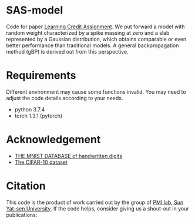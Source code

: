 # SAS-model
Code for paper [Learning Credit Assignment](https://journals.aps.org/prl/abstract/10.1103/PhysRevLett.125.178301). We put forward a model with random weight characterized by a spike massing at zero and a slab represented by a Gaussian distribution, which obtains comparable or even better performance than traditional models. A general backpropagation method (gBP) is derived out from this perspective.
# Requirements
Different environment may cause some functions invalid. You may need to adjust the code details according to your needs.
* python 3.7.4
* torch 1.3.1 (pytorch)
# Acknowledgement
* [THE MNIST DATABASE of handwritten digits](http://yann.lecun.com/exdb/mnist/)
* [The CIFAR-10 dataset](https://www.cs.toronto.edu/~kriz/cifar.html)
# Citation
This code is the product of work carried out by the group of [PMI lab, Sun Yat-sen University](https://www.labxing.com/hphuang2018). If the code helps, consider giving us a shout-out in your publications:

